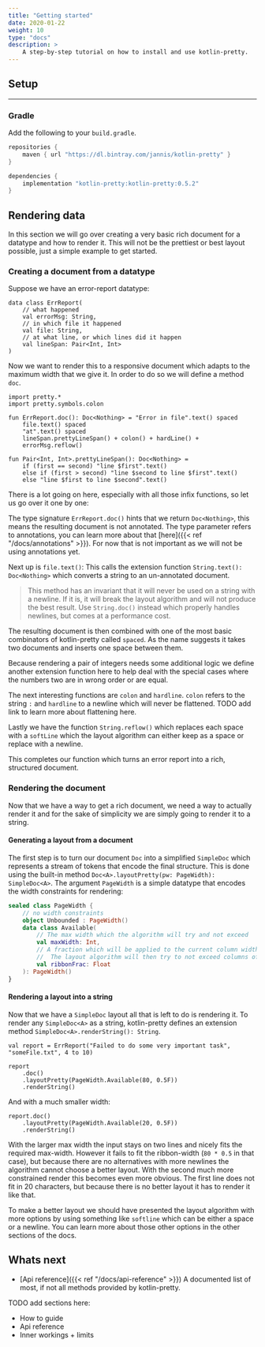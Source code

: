 ```yaml
---
title: "Getting started"
date: 2020-01-22
weight: 10
type: "docs"
description: >
    A step-by-step tutorial on how to install and use kotlin-pretty.
---
```


## Setup
----

### Gradle

Add the following to your `build.gradle`.

```groovy
repositories {
    maven { url "https://dl.bintray.com/jannis/kotlin-pretty" }
}

dependencies {
    implementation "kotlin-pretty:kotlin-pretty:0.5.2"
}
```

## Rendering data

In this section we will go over creating a very basic rich document for a datatype and how to render it. This will not be the prettiest or best layout possible, just a simple example to get started.

### Creating a document from a datatype

Suppose we have an error-report datatype:
```kotlin:ank:silent
data class ErrReport(
    // what happened
    val errorMsg: String,
    // in which file it happened
    val file: String,
    // at what line, or which lines did it happen
    val lineSpan: Pair<Int, Int>
)
```

Now we want to render this to a responsive document which adapts to the maximum width that we give it. In order to do so we will define a method `doc`.

```kotlin:ank:silent
import pretty.*
import pretty.symbols.colon

fun ErrReport.doc(): Doc<Nothing> = "Error in file".text() spaced
    file.text() spaced
    "at".text() spaced
    lineSpan.prettyLineSpan() + colon() + hardLine() +
    errorMsg.reflow()

fun Pair<Int, Int>.prettyLineSpan(): Doc<Nothing> =
    if (first == second) "line $first".text()
    else if (first > second) "line $second to line $first".text()
    else "line $first to line $second".text()
```

There is a lot going on here, especially with all those infix functions, so let us go over it one by one:

The type signature `ErrReport.doc()` hints that we return `Doc<Nothing>`, this means the resulting document is not annotated. The type parameter refers to annotations, you can learn more about that [here]({{< ref "/docs/annotations" >}}). For now that is not important as we will not be using annotations yet.

Next up is `file.text()`: This calls the extension function `String.text(): Doc<Nothing>` which converts a string to an un-annotated document.
> This method has an invariant that it will never be used on a string with a newline. If it is, it will break the layout algorithm and will not produce the best result. Use `String.doc()` instead which properly handles newlines, but comes at a performance cost.

The resulting document is then combined with one of the most basic combinators of kotlin-pretty called `spaced`. As the name suggests it takes two documents and inserts one space between them.

Because rendering a pair of integers needs some additional logic we define another extension function here to help deal with the special cases where the numbers two are in wrong order or are equal.

The next interesting functions are `colon` and `hardline`. `colon` refers to the string `:` and `hardline` to a newline which will never be flattened. TODO add link to learn more about flattening here.

Lastly we have the function `String.reflow()` which replaces each space with a `softLine` which the layout algorithm can either keep as a space or replace with a newline.

This completes our function which turns an error report into a rich, structured document.

### Rendering the document

Now that we have a way to get a rich document, we need a way to actually render it and for the sake of simplicity we are simply going to render it to a string.

#### Generating a layout from a document

The first step is to turn our document `Doc` into a simplified `SimpleDoc` which represents a stream of tokens that encode the final structure. This is done using the built-in method `Doc<A>.layoutPretty(pw: PageWidth): SimpleDoc<A>`. The argument `PageWidth` is a simple datatype that encodes the width constraints for rendering:

```kotlin
sealed class PageWidth {
    // no width constraints
    object Unbounded : PageWidth()
    data class Available(
        // The max width which the algorithm will try and not exceed
        val maxWidth: Int,
        // A fraction which will be applied to the current column width to tweak the max-width setting.
        //  The layout algorithm will then try to not exceed columns of size maxWidth * ribbonFrac
        val ribbonFrac: Float
    ): PageWidth()
}
```

#### Rendering a layout into a string

Now that we have a `SimpleDoc` layout all that is left to do is rendering it. To render any `SimpleDoc<A>` as a string, kotlin-pretty defines an extension method `SimpleDoc<A>.renderString(): String`. 

```kotlin:ank
val report = ErrReport("Failed to do some very important task", "someFile.txt", 4 to 10)

report
    .doc()
    .layoutPretty(PageWidth.Available(80, 0.5F))
    .renderString()
```
And with a much smaller width:
```kotlin:ank
report.doc()
    .layoutPretty(PageWidth.Available(20, 0.5F))
    .renderString()
```

With the larger max width the input stays on two lines and nicely fits the required max-width. However it fails to fit the ribbon-width (`80 * 0.5` in that case), but because there are no alternatives with more newlines the algorithm cannot choose a better layout. With the second much more constrained render this becomes even more obvious. The first line does not fit in 20 characters, but because there is no better layout it has to render it like that.

To make a better layout we should have presented the layout algorithm with more options by using something like `softline` which can be either a space or a newline. You can learn more about those other options in the other sections of the docs. 

## Whats next

- [Api reference]({{< ref "/docs/api-reference" >}}) A documented list of most, if not all methods provided by kotlin-pretty.

TODO add sections here:
- How to guide
- Api reference
- Inner workings + limits